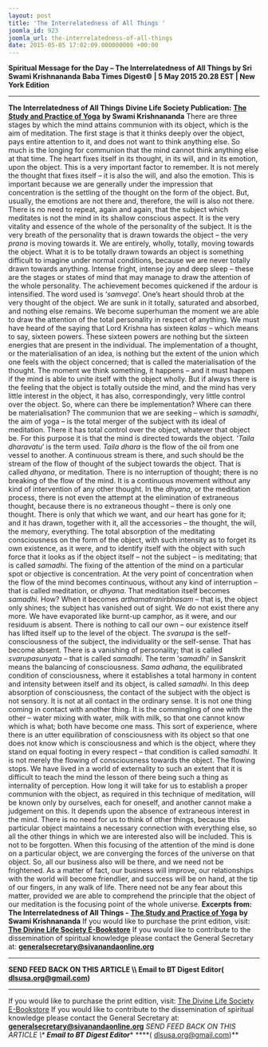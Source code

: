 ```yaml
---
layout: post
title: 'The Interrelatedness of All Things '
joomla_id: 923
joomla_url: the-interrelatedness-of-all-things
date: 2015-05-05 17:02:09.000000000 +00:00
---
```

**Spiritual Message for the Day – The Interrelatedness of All Things by Sri Swami Krishnananda**
**Baba Times Digest© | 5 May 2015 20.28 EST | New York Edition**
* * *
**The Interrelatedness of All Things**
**Divine Life Society Publication:** [**The Study and Practice of Yoga**](http://www.swami-krishnananda.org/patanjali/raja_85.html) **by Swami Krishnananda**
There are three stages by which the mind attains communion with its object, which is the aim of meditation. The first stage is that it thinks deeply over the object, pays entire attention to it, and does not want to think anything else. So much is the longing for communion that the mind cannot think anything else at that time. The heart fixes itself in its thought, in its will, and in its emotion, upon the object. This is a very important factor to remember. It is not merely the thought that fixes itself – it is also the will, and also the emotion. This is important because we are generally under the impression that concentration is the settling of the thought on the form of the object. But, usually, the emotions are not there and, therefore, the will is also not there. There is no need to repeat, again and again, that the subject which meditates is not the mind in its shallow conscious aspect. It is the very vitality and essence of the whole of the personality of the subject. It is the very breath of the personality that is drawn towards the object – the very _prana_ is moving towards it. We are entirely, wholly, totally, moving towards the object.
What it is to be totally drawn towards an object is something difficult to imagine under normal conditions, because we are never totally drawn towards anything. Intense fright, intense joy and deep sleep – these are the stages or states of mind that may manage to draw the attention of the whole personality.
The achievement becomes quickened if the ardour is intensified. The word used is ‘_samvega_’. One’s heart should throb at the very thought of the object. We are sunk in it totally, saturated and absorbed, and nothing else remains.
We become superhuman the moment we are able to draw the attention of the total personality in respect of anything. We must have heard of the saying that Lord Krishna has sixteen _kalas_ – which means to say, sixteen powers. These sixteen powers are nothing but the sixteen energies that are present in the individual. The implementation of a thought, or the materialisation of an idea, is nothing but the extent of the union which one feels with the object concerned; that is called the materialisation of the thought. The moment we think something, it happens – and it must happen if the mind is able to unite itself with the object wholly. But if always there is the feeling that the object is totally outside the mind, and the mind has very little interest in the object, it has also, correspondingly, very little control over the object. So, where can there be implementation? Where can there be materialisation?
The communion that we are seeking – which is _samadhi_, the aim of yoga – is the total merger of the subject with its ideal of meditation. There it has total control over the object, whatever that object be. For this purpose it is that the mind is directed towards the object.
‘_Taila dharavatu_’ is the term used. _Taila dhara_ is the flow of the oil from one vessel to another. A continuous stream is there, and such should be the stream of the flow of thought of the subject towards the object. That is called _dhyana_, or meditation. There is no interruption of thought; there is no breaking of the flow of the mind. It is a continuous movement without any kind of intervention of any other thought. In the _dhyana_, or the meditation process, there is not even the attempt at the elimination of extraneous thought, because there is no extraneous thought – there is only one thought. There is only that which we want, and our heart has gone for it; and it has drawn, together with it, all the accessories – the thought, the will, the memory, everything.
The total absorption of the meditating consciousness on the form of the object, with such intensity as to forget its own existence, as it were, and to identify itself with the object with such force that it looks as if the object itself – not the subject – is meditating; that is called _samadhi_. The fixing of the attention of the mind on a particular spot or objective is concentration. At the very point of concentration when the flow of the mind becomes continuous, without any kind of interruption – that is called meditation, or _dhyana_.
That meditation itself becomes _samadhi_. How? When it becomes _arthamatranirbhasam_ – that is, the object only shines; the subject has vanished out of sight. We do not exist there any more. We have evaporated like burnt-up camphor, as it were, and our residuum is absent. There is nothing to call our own – our existence itself has lifted itself up to the level of the object. The _svarupa_ is the self-consciousness of the subject, the individuality or the self-sense. That has become absent. There is a vanishing of personality; that is called _svarupasunyata –_ that is called _samadhi_. The term ‘_samadhi_’ in Sanskrit means the balancing of consciousness. _Sama adhana_, the equilibrated condition of consciousness, where it establishes a total harmony in content and intensity between itself and its object, is called _samadhi_.
In this deep absorption of consciousness, the contact of the subject with the object is not sensory. It is not at all contact in the ordinary sense. It is not one thing coming in contact with another thing. It is the commingling of one with the other – water mixing with water, milk with milk, so that one cannot know which is what; both have become one mass. This sort of experience, where there is an utter equilibration of consciousness with its object so that one does not know which is consciousness and which is the object, where they stand on equal footing in every respect – that condition is called _samadhi_. It is not merely the flowing of consciousness towards the object. The flowing stops.
We have lived in a world of externality to such an extent that it is difficult to teach the mind the lesson of there being such a thing as internality of perception. How long it will take for us to establish a proper communion with the object, as required in this technique of meditation, will be known only by ourselves, each for oneself, and another cannot make a judgement on this. It depends upon the absence of extraneous interest in the mind. There is no need for us to think of other things, because this particular object maintains a necessary connection with everything else, so all the other things in which we are interested also will be included. This is not to be forgotten. When this focusing of the attention of the mind is done on a particular object, we are converging the forces of the universe on that object. So, all our business also will be there, and we need not be frightened. As a matter of fact, our business will improve, our relationships with the world will become friendlier, and success will be on hand, at the tip of our fingers, in any walk of life. There need not be any fear about this matter, provided we are able to comprehend the principle that the object of our meditation is the focusing point of the whole universe.
**Excerpts from:**  **The Interrelatedness of All Things -** [**The Study and Practice of Yoga**](http://www.swami-krishnananda.org/patanjali/raja_97.html) **by Swami Krishnananda**
If you would like to purchase the print edition, visit: **[The Divine Life Society E-Bookstore](http://www.dlshq.org/download/download.htm)**
If you would like to contribute to the dissemination of spiritual knowledge please contact the General Secretary at: [](mailto:%20%3Cscript%20type=%27text/javascript%27%3E%20%3C%21--%20var%20prefix%20=%20%27ma%27%20+%20%27il%27%20+%20%27to%27;%20var%20path%20=%20%27hr%27%20+%20%27ef%27%20+%20%27=%27;%20var%20addy57016%20=%20%27generalsecretary%27%20+%20%27@%27;%20addy57016%20=%20addy57016%20+%20%27sivanandaonline%27%20+%20%27.%27%20+%20%27org%27;%20document.write%28%27%3Ca%20%27%20+%20path%20+%20%27%5C%27%27%20+%20prefix%20+%20%27:%27%20+%20addy57016%20+%20%27%5C%27%3E%27%29;%20document.write%28addy57016%29;%20document.write%28%27%3C%5C/a%3E%27%29;%20//--%3E%5Cn%20%3C/script%3E%3Cscript%20type=%27text/javascript%27%3E%20%3C%21--%20document.write%28%27%3Cspan%20style=%5C%27display:%20none;%5C%27%3E%27%29;%20//--%3E%20%3C/script%3EThis%20email%20address%20is%20being%20protected%20from%20spambots.%20You%20need%20JavaScript%20enabled%20to%20view%20it.%20%3Cscript%20type=%27text/javascript%27%3E%20%3C%21--%20document.write%28%27%3C/%27%29;%20document.write%28%27span%3E%27%29;%20//--%3E%20%3C/script%3E?subject=Contribution%20to%20Dissemination%20of%20Spiritual%20Knowledge) **generalsecretary@sivanandaonline.org**
****
**SEND FEED BACK ON THIS ARTICLE \\\ Email to BT Digest Editor[](mailto:%20%3Cscript%20type=%27text/javascript%27%3E%20%3C%21--%20var%20prefix%20=%20%27ma%27%20+%20%27il%27%20+%20%27to%27;%20var%20path%20=%20%27hr%27%20+%20%27ef%27%20+%20%27=%27;%20var%20addy72654%20=%20%27dlsusa.org%27%20+%20%27@%27;%20addy72654%20=%20addy72654%20+%20%27gmail%27%20+%20%27.%27%20+%20%27com%27;%20document.write%28%27%3Ca%20%27%20+%20path%20+%20%27%5C%27%27%20+%20prefix%20+%20%27:%27%20+%20addy72654%20+%20%27%5C%27%3E%27%29;%20document.write%28addy72654%29;%20document.write%28%27%3C%5C/a%3E%27%29;%20//--%3E%5Cn%20%3C/script%3E%3Cscript%20type=%27text/javascript%27%3E%20%3C%21--%20document.write%28%27%3Cspan%20style=%5C%27display:%20none;%5C%27%3E%27%29;%20//--%3E%20%3C/script%3EThis%20email%20address%20is%20being%20protected%20from%20spambots.%20You%20need%20JavaScript%20enabled%20to%20view%20it.%20%3Cscript%20type=%27text/javascript%27%3E%20%3C%21--%20document.write%28%27%3C/%27%29;%20document.write%28%27span%3E%27%29;%20//--%3E%20%3C/script%3E?subject=DLS%20Posts)( [dlsusa.org@gmail.com](mailto:dlsusa.org@gmail.com))**
* * *
  
If you would like to purchase the print edition, visit: [The Divine Life Society E-Bookstore](http://www.dlshq.org/download/download.htm)
If you would like to contribute to the dissemination of spiritual knowledge please contact the General Secretary at: **[generalsecretary@sivanandaonline.org](mailto:generalsecretary@sivanandaonline.org)**
**SEND FEED BACK ON THIS ARTICLE \\\**  **Email to BT Digest Editor**** [](mailto:%20%3Cscript%20type=%27text/javascript%27%3E%20%3C%21--%20var%20prefix%20=%20%27ma%27%20+%20%27il%27%20+%20%27to%27;%20var%20path%20=%20%27hr%27%20+%20%27ef%27%20+%20%27=%27;%20var%20addy72654%20=%20%27dlsusa.org%27%20+%20%27@%27;%20addy72654%20=%20addy72654%20+%20%27gmail%27%20+%20%27.%27%20+%20%27com%27;%20document.write%28%27%3Ca%20%27%20+%20path%20+%20%27%5C%27%27%20+%20prefix%20+%20%27:%27%20+%20addy72654%20+%20%27%5C%27%3E%27%29;%20document.write%28addy72654%29;%20document.write%28%27%3C%5C/a%3E%27%29;%20//--%3E%5Cn%20%3C/script%3E%3Cscript%20type=%27text/javascript%27%3E%20%3C%21--%20document.write%28%27%3Cspan%20style=%5C%27display:%20none;%5C%27%3E%27%29;%20//--%3E%20%3C/script%3EThis%20email%20address%20is%20being%20protected%20from%20spambots.%20You%20need%20JavaScript%20enabled%20to%20view%20it.%20%3Cscript%20type=%27text/javascript%27%3E%20%3C%21--%20document.write%28%27%3C/%27%29;%20document.write%28%27span%3E%27%29;%20//--%3E%20%3C/script%3E?subject=DLS%20Posts)****( [dlsusa.org@gmail.com](mailto:dlsusa.org@gmail.com))**  
